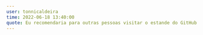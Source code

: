 ```yaml
---
user: tonnicaldeira
time: 2022-06-18 13:40:00
quote: Eu recomendaria para outras pessoas visitar o estande do GitHub que está dando camisetas e pão de queijo e a visitar os estandes.
---
```


 
